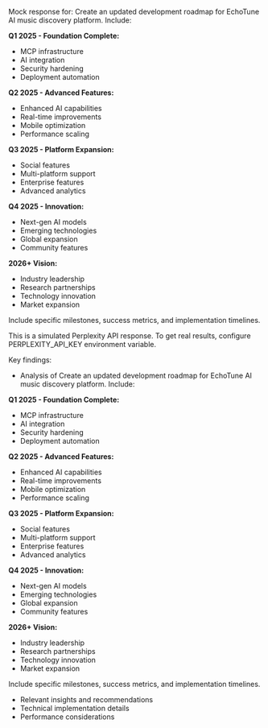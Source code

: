 Mock response for: Create an updated development roadmap for EchoTune AI music discovery platform. Include:

**Q1 2025 - Foundation Complete:**
- MCP infrastructure
- AI integration
- Security hardening
- Deployment automation

**Q2 2025 - Advanced Features:**
- Enhanced AI capabilities
- Real-time improvements
- Mobile optimization
- Performance scaling

**Q3 2025 - Platform Expansion:**
- Social features
- Multi-platform support
- Enterprise features
- Advanced analytics

**Q4 2025 - Innovation:**
- Next-gen AI models
- Emerging technologies
- Global expansion
- Community features

**2026+ Vision:**
- Industry leadership
- Research partnerships
- Technology innovation
- Market expansion

Include specific milestones, success metrics, and implementation timelines.

This is a simulated Perplexity API response. To get real results, configure PERPLEXITY_API_KEY environment variable.

Key findings:
- Analysis of Create an updated development roadmap for EchoTune AI music discovery platform. Include:

**Q1 2025 - Foundation Complete:**
- MCP infrastructure
- AI integration
- Security hardening
- Deployment automation

**Q2 2025 - Advanced Features:**
- Enhanced AI capabilities
- Real-time improvements
- Mobile optimization
- Performance scaling

**Q3 2025 - Platform Expansion:**
- Social features
- Multi-platform support
- Enterprise features
- Advanced analytics

**Q4 2025 - Innovation:**
- Next-gen AI models
- Emerging technologies
- Global expansion
- Community features

**2026+ Vision:**
- Industry leadership
- Research partnerships
- Technology innovation
- Market expansion

Include specific milestones, success metrics, and implementation timelines.
- Relevant insights and recommendations
- Technical implementation details
- Performance considerations